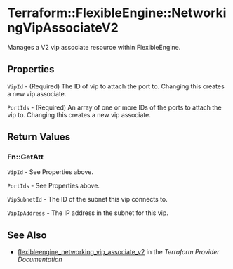 # Terraform::FlexibleEngine::NetworkingVipAssociateV2

Manages a V2 vip associate resource within FlexibleEngine.

## Properties

`VipId` - (Required) The ID of vip to attach the port to.
Changing this creates a new vip associate.

`PortIds` - (Required) An array of one or more IDs of the ports to attach the vip to.
Changing this creates a new vip associate.


## Return Values

### Fn::GetAtt

`VipId` - See Properties above.

`PortIds` - See Properties above.

`VipSubnetId` - The ID of the subnet this vip connects to.

`VipIpAddress` - The IP address in the subnet for this vip.

## See Also

* [flexibleengine_networking_vip_associate_v2](https://www.terraform.io/docs/providers/flexibleengine/r/networking_vip_associate_v2.html) in the _Terraform Provider Documentation_